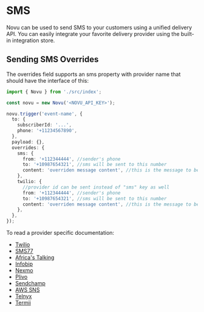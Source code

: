 # SMS

Novu can be used to send SMS to your customers using a unified delivery API. You can easily integrate your favorite delivery provider using the built-in integration store.

## Sending SMS Overrides

The overrides field supports an sms property with provider name that should have the interface of this:

```ts
import { Novu } from './src/index';

const novu = new Novu('<NOVU_API_KEY>');

novu.trigger('event-name', {
  to: {
    subscriberId: '...',
    phone: '+11234567890',
  },
  payload: {},
  overrides: {
    sms: {
      from: '+112344444', //sender's phone
      to: '+10987654321', //sms will be sent to this number
      content: 'overriden message content', //this is the message to be sent
    },
    twilio: {
      //provider id can be sent instead of "sms" key as well
      from: '+112344444', //sender's phone
      to: '+10987654321', //sms will be sent to this number
      content: 'overriden message content', //this is the message to be sent
    },
  },
});
```

To read a provider specific documentation:

- [Twilio](/channels/sms/twilio)
- [SMS77](/channels/sms/SMS77)
- [Africa's Talking](/channels/sms/africas-talking)
- [Infobip](/channels/sms/infobip)
- [Nexmo](/channels/sms/nexmo)
- [Plivo](/channels/sms/plivo)
- [Sendchamp](/channels/sms/sendchamp)
- [AWS SNS](/channels/sms/sns)
- [Telnyx](/channels/sms/telnyx)
- [Termii](/channels/sms/termii)
